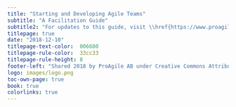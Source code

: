 ```yaml
---
title: "Starting and Developing Agile Teams"
subtitle: "A Facilitation Guide"
subtitle2: "For updates to this guide, visit \\href{https://www.proagile.se/teams}{proagile.se/teams}"
titlepage: true
date: "2018-12-10"
titlepage-text-color:  006600
titlepage-rule-color:  33cc33
titlepage-rule-height: 8
footer-left: "Shared 2018 by ProAgile AB under Creative Commons Attribution ShareAlike 4.0 International license"
logo: images/logo.png
toc-own-page: true
book: true
colorlinks: true
---
```

